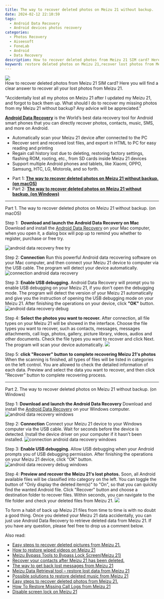 ```yaml
---
title: The way to recover deleted photos on Meizu 21 without backup.
date: 2024-02-12 22:10:59
tags: 
  - Android Data Recovery
  - Android devices photos recovery
categories: 
  - Photos Recovery
  - Aiseesoft
  - FoneLab
  - Android
  - Data Recovery
description: How to recover deleted photos from Meizu 21 SIM card? Here you will find a clear answer to recover all your lost photos from Meizu 21.
keyword: restore deleted photos on Meizu 21,recover lost photos from Meizu 21,Meizu 21 photos recovery,undelete photos from Meizu 21,save erased photos from Meizu 21,android photos retrieval,how to get back deleted photos Meizu 21 phone,photos disappear Meizu 21,how to refind deleted photos from Meizu 21,recover deleted photos 2018 for Meizu 21,Meizu 21 all photos delete
---
```


<img src="https://img0mobiles.techidaily.com/images/best-assets/devices/meizu/meizu-21/5.jpg" class="atpl-imgstyle"  />

<div class="atpl-content atpl-for-fonelab-android recover-photos">

<div class="atpl-post-description-part-1">
How to recover deleted photos from Meizu 21 SIM card? Here you will find a clear answer to recover all your lost photos from Meizu 21.
</div>



<div class="atpl-post-description-part-2">
<div class="tpl-content-sub-paragraph-normal">
  <p>
    "Accidentally lost all my photos on Meizu 21 after I updated my Meizu 21, and forgot to back them up. What should I do to recover my missing photos from my Meizu 21 without backup? Any advice will be appreciated."
  </p>
</div>
</div>

<div class="atpl-post-description-part-3">
<div class="tpl-content-sub-paragraph-content">
  <p>
    <a href="https://tools.techidaily.com/aiseesoft-android-data-recovery/" target="_blank" rel="noopener"><strong>Android Data Recovery</strong></a> is the World’s best data recovery tool for Android smart phones that you can directly recover photos, contacts, music, SMS, and more on Android.
  </p>
</div>
<div class="tpl-content-sub-paragraph-content">
  <ul class="tpl-content-sub-paragraph-ul-style">
    <li>Automatically scan your Meizu 21 device after connected to the PC</li>
    <li>Recover sent and received lost files, and export in HTML to PC for easy reading and printing</li>
    <li>Regain call history lost due to deleting, restoring factory settings, flashing ROM, rooting, etc., from SD cards inside Meizu 21 devices</li>
    <li>Support multiple Android phones and tablets, like Xiaomi, OPPO, Samsung, HTC, LG, Motorola, and so forth.</li>
  </ul>
</div>
</div>

<ul>
  <li>Part 1: <strong><a href="#p1"> The way to recover deleted photos on Meizu 21 without backup.  (on macOS)</a></strong></li>
  <li>Part 2: <strong><a href="#p2"> The way to recover deleted photos on Meizu 21 without backup.  (on Windows)</a></strong></li>
</ul>




<!-- Part 1 -->
<a id="p1" name="p1" ></a><hr>

<div>
  <span class="atpl-step-part-style">Part 1. The way to recover deleted photos on Meizu 21 without backup. (on macOS)</span>
</div>  

<span class="atpl-stepstyle-a"><span>Step 1: </span></span> <strong>Download and launch the Android Data Recovery on Mac</strong>
Download and install the <a href="https://tools.techidaily.com/aiseesoft-android-data-recovery/" target="_blank" rel="noopener">Android Data Recovery</a> on your Mac computer, when you open it, a dialog box will pop up to remind you whether to register, purchase or free try.

<img src="https://tools.techidaily.com/images/apps/aiseesoft/android-data-recovery/mac-free-try.png" class="atpl-imgstyle" alt="android data recovery free try" />

<span class="atpl-stepstyle-a"><span>Step 2: </span></span> <strong>Connection</strong>
Run this powerful Android data recovering software on your Mac computer, and then connect your Meizu 21 device to computer via the USB cable. The program will detect your device automatically.
<img src="https://tools.techidaily.com/images/apps/aiseesoft/android-data-recovery/mac-connection-interface.jpg" class="atpl-imgstyle" alt="connection android data recovery" />

<span class="atpl-stepstyle-a"><span>Step 3: </span></span> <strong>Enable USB debugging.</strong>
Android Data Recovery will prompt you to enable USB debugging on your Meizu 21, if you don't open the debugging mode. The program will detect the version of your Meizu 21 automatically and give you the instruction of opening the USB debugging mode on your Meizu 21. After finishing the operations on your device, click <strong>"OK"</strong> button.
<img src="https://tools.techidaily.com/images/apps/aiseesoft/android-data-recovery/mac-android-usb-debug.jpg"  class="atpl-imgstyle" alt="android data recovery debug" />

<span class="atpl-stepstyle-a"><span>Step 4: </span></span> <strong>Select the photos you want to recover.</strong>
After connection, all file types on your Meizu 21 will be showed in the interface. Choose the file types you want to recover, such as contacts, messages, messages attachments, call logs, photos, gallery, picture library, videos, audios and other documents. Check the file types you want to recover and click Next. The program will scan your device automatically.
<img src="https://tools.techidaily.com/images/apps/aiseesoft/android-data-recovery/mac-choose-type-photos.jpg" class="atpl-imgstyle"  />

<span class="atpl-stepstyle-a"><span>Step 5: </span></span> <strong>click "Recover" button to  complete recovering Meizu 21's photos</strong>
When the scanning is finished, all types of files will be listed in categories on the left control. You are allowed to check the detailed information of each data. Preview and select the data you want to recover, and then click "Recover" button to complete recovering process.


<a id="p2" name="p2"></a><hr>

<!-- Part 2 -->
<div>
  <span class="atpl-step-part-style">Part 2. The way to recover deleted photos on Meizu 21 without backup. (on Windows)</span>
</div>

<span class="atpl-stepstyle-a"><span>Step 1: </span></span> <strong>Download and launch the Android Data Recovery</strong>
Download and install the <a href="https://tools.techidaily.com/aiseesoft-android-data-recovery/" target="_blank" rel="noopener">Android Data Recovery</a> on your Windows computer.
<img src="https://tools.techidaily.com/images/apps/aiseesoft/android-data-recovery/win-start-interface.png"  class="atpl-imgstyle" alt="android data recovery windows" />

<span class="atpl-stepstyle-a"><span>Step 2: </span></span> <strong>Connection</strong>
Connect your Meizu 21 device to your Windows computer via the USB cable. Wait for seconds before the device is detected. Install the device driver on your computer if it hasn't been installed.
<img src="https://tools.techidaily.com/images/apps/aiseesoft/android-data-recovery/win-connection-interface.png" class="atpl-imgstyle" alt="connection android data recovery windows" />

<span class="atpl-stepstyle-a"><span>Step 3: </span></span> <strong>Enable USB debugging.</strong>
Allow USB debugging when your Android prompts you of USB debugging permission. After finishing the operations on your Meizu 21 device, click "OK" button.
<img src="https://tools.techidaily.com/images/apps/aiseesoft/android-data-recovery/win-android-usb-debug.png" class="atpl-imgstyle" alt="android data recovery debug windows" />

<span class="atpl-stepstyle-a"><span>Step 4: </span></span> <strong>Preview and recover the Meizu 21's lost photos.</strong>
Soon, all Android available files will be classified into category on the left. You can toggle the button of "Only display the deleted item(s)" to "On", so that you can quickly find the wanted Android file. Click "Recover" button and choose a destination folder to recover files. Within seconds, you can navigate to the file folder and check your deleted files from Meizu 21.
<img src="https://tools.techidaily.com/images/apps/aiseesoft/android-data-recovery/win-recover-photos.png" class="atpl-imgstyle"  />

<div class="atpl-post-description-part-4">
<div class="tpl-content-sub-paragraph-normal">
  <p>
    To form a habit of back up Meizu 21 files from time to time is with no doubt a good thing. Once you deleted your Meizu 21 data accidentally, you can just use Android Data Recovery to retrieve deleted data from Meizu 21. If you have any question, please feel free to drop us a comment below.
  </p>
</div>
</div>

<ins class="adsbygoogle"
     style="display:block"
     data-ad-client="ca-pub-7571918770474297"
     data-ad-slot="8358498916"
     data-ad-format="auto"
     data-full-width-responsive="true"></ins>

<span class="atpl-alsoreadstyle">Also read:</span>
<div><ul>
<li><a href="/easy-steps-to-recover-deleted-pictures-from-meizu-21-by-fonelab-android-recover-pictures/" target="_blank" rel="noopener"><u>Easy steps to recover deleted pictures from Meizu 21.</u></a></li>
<li><a href="/how-to-restore-wiped-videos-on-meizu-21-by-fonelab-android-recover-video/" target="_blank" rel="noopener"><u>How to restore wiped videos on Meizu 21</u></a></li>
<li><a href="/meizu-bypass-tools-to-bypass-lock-screen-meizu-21-by-drfone-android-unlock-android-unlock/" target="_blank" rel="noopener"><u>Meizu Bypass Tools to Bypass Lock Screen(Meizu 21)</u></a></li>
<li><a href="/recover-your-contacts-after-meizu-21-has-been-deleted-by-fonelab-android-recover-contacts/" target="_blank" rel="noopener"><u>Recover your contacts after Meizu 21 has been deleted.</u></a></li>
<li><a href="/the-way-to-get-back-lost-messages-from-meizu-21-by-fonelab-android-recover-messages/" target="_blank" rel="noopener"><u>The way to get back lost messages from Meizu 21</u></a></li>
<li><a href="/meizu-data-retrieval-tool-restore-lost-data-from-meizu-21-by-fonelab-android-recover-data/" target="_blank" rel="noopener"><u>Meizu Data Retrieval tool – restore lost data from Meizu 21</u></a></li>
<li><a href="/possible-solutions-to-restore-deleted-music-from-meizu-21-by-fonelab-android-recover-music/" target="_blank" rel="noopener"><u>Possible solutions to restore deleted music from Meizu 21</u></a></li>
<li><a href="/easy-steps-to-recover-deleted-photos-from-meizu-21-by-fonelab-android-recover-photos/" target="_blank" rel="noopener"><u>Easy steps to recover deleted photos from Meizu 21.</u></a></li>
<li><a href="/how-to-restore-missing-call-logs-from-meizu-21-by-fonelab-android-recover-call-logs/" target="_blank" rel="noopener"><u>How To  Restore Missing Call Logs from Meizu 21</u></a></li>
<li><a href="/disable-screen-lock-on-meizu-21-by-drfone-android-unlock-android-unlock/" target="_blank" rel="noopener"><u>Disable screen lock on Meizu 21</u></a></li>
</ul></div>

</div>
